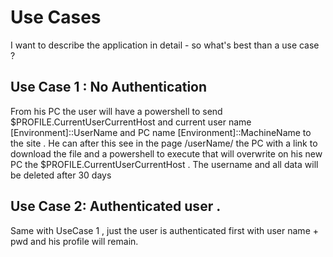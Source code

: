 # Use Cases

I want to describe the application in detail - so what's best than a use case ?
<!-- truncate -->

## Use Case 1 : No Authentication 


From his PC the user will have a powershell to send  $PROFILE.CurrentUserCurrentHost and current user name  [Environment]::UserName and PC name [Environment]::MachineName to the site . He can after this see in the page /userName/ the PC with a link to download the file and a powershell to  execute that will overwrite on his new PC the $PROFILE.CurrentUserCurrentHost  . The username and all data  will be deleted after 30 days 


## Use Case 2: Authenticated user .

Same with UseCase 1 , just the user is authenticated first with user name + pwd and his profile will remain. 